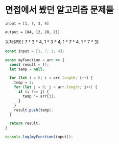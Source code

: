 # 면접에서 봤던 알고리즘 문제들

<code>input = [1, 7, 3, 4]</code>

<code>output = [84, 12, 28, 21]</code>

동작설명 [ 7 * 3 * 4, 1 * 3 * 4, 1 * 7 * 4, 1 * 7 * 3]

```javascript
const input = [1, 7, 3, 4];

const myFunction = arr => {
  const result = [];
  let temp = null;

  for (let i = 0; i < arr.length; i++) {
    temp = 1;
    for (let j = 0; j < arr.length; j++) {
      if (i !== j) {
        temp *= arr[j];
      }
    }
    result.push(temp);
  }

  return result;
}

console.log(myFunction(input));

```

